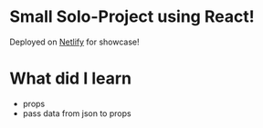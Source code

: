 # Small Solo-Project using React!

Deployed on [Netlify](cool-travel-journal.netlify.app) for showcase!

# What did I learn

- props
- pass data from json to props
